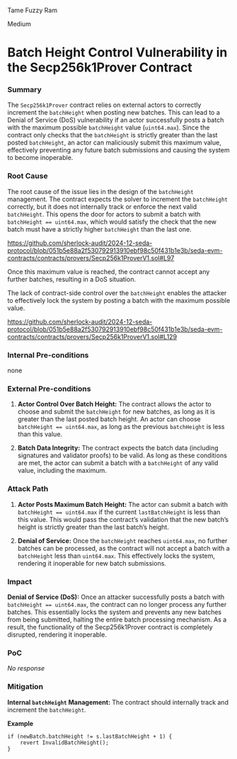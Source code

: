 Tame Fuzzy Ram

Medium

# Batch Height Control Vulnerability in the Secp256k1Prover Contract

### Summary

The `Secp256k1Prover` contract relies on external actors to correctly increment the `batchHeight` when posting new batches. This can lead to a Denial of Service (DoS) vulnerability if an actor successfully posts a batch with the maximum possible `batchHeight` value (`uint64.max`). Since the contract only checks that the `batchHeight` is strictly greater than the last posted `batchHeight`, an actor can maliciously submit this maximum value, effectively preventing any future batch submissions and causing the system to become inoperable. 

### Root Cause

The root cause of the issue lies in the design of the `batchHeight` management. The contract expects the solver to increment the `batchHeight` correctly, but it does not internally track or enforce the next valid `batchHeight`. This opens the door for actors to submit a batch with `batchHeight == uint64.max`, which would satisfy the check that the new batch must have a strictly higher `batchHeight` than the last one. 

https://github.com/sherlock-audit/2024-12-seda-protocol/blob/051b5e88a2f530792913910ebf98c50f431b1e3b/seda-evm-contracts/contracts/provers/Secp256k1ProverV1.sol#L97

Once this maximum value is reached, the contract cannot accept any further batches, resulting in a DoS situation. 

The lack of contract-side control over the `batchHeight` enables the attacker to effectively lock the system by posting a batch with the maximum possible value.


https://github.com/sherlock-audit/2024-12-seda-protocol/blob/051b5e88a2f530792913910ebf98c50f431b1e3b/seda-evm-contracts/contracts/provers/Secp256k1ProverV1.sol#L129

### Internal Pre-conditions

none

### External Pre-conditions

1. **Actor Control Over Batch Height:** The contract allows the actor to choose and submit the `batchHeight` for new batches, as long as it is greater than the last posted batch height. An actor can choose `batchHeight == uint64.max`, as long as the previous `batchHeight` is less than this value.

2. **Batch Data Integrity:** The contract expects the batch data (including signatures and validator proofs) to be valid. As long as these conditions are met, the actor can submit a batch with a `batchHeight` of any valid value, including the maximum.

### Attack Path

1. **Actor Posts Maximum Batch Height:** The actor can submit a batch with `batchHeight == uint64.max` if the current `lastBatchHeight` is less than this value. This would pass the contract’s validation that the new batch’s height is strictly greater than the last batch’s height.

2. **Denial of Service:** Once the `batchHeight` reaches `uint64.max`, no further batches can be processed, as the contract will not accept a batch with a `batchHeight` less than `uint64.max`. This effectively locks the system, rendering it inoperable for new batch submissions.



### Impact

 **Denial of Service (DoS):** Once an attacker successfully posts a batch with `batchHeight == uint64.max`, the contract can no longer process any further batches. This essentially locks the system and prevents any new batches from being submitted, halting the entire batch processing mechanism. As a result, the functionality of the Secp256k1Prover contract is completely disrupted, rendering it inoperable.

### PoC

_No response_

### Mitigation

**Internal `batchHeight` Management:** The contract should internally track and increment the `batchHeight`. 

**Example**

```solidity
if (newBatch.batchHeight != s.lastBatchHeight + 1) {
    revert InvalidBatchHeight();
}
```

